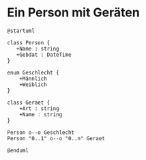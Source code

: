 # Ein Person mit Geräten

```plantuml
@startuml

class Person {
   +Name : string
   +Gebdat : DateTime
}

enum Geschlecht {
    +Männlich
    +Weiblich
}

class Geraet {
    +Art : string
    +Name : string
}

Person o--o Geschlecht
Person "0..1" o--o "0..n" Geraet

@enduml
```
